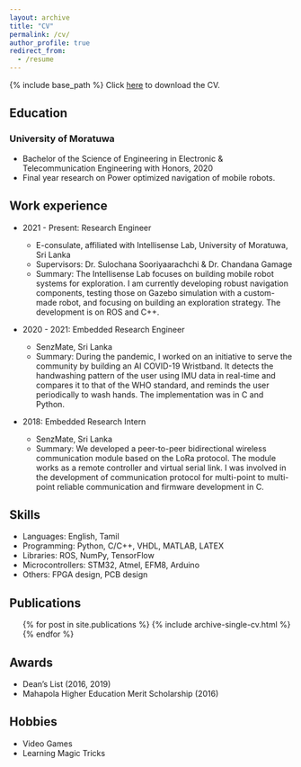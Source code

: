 ```yaml
---
layout: archive
title: "CV"
permalink: /cv/
author_profile: true
redirect_from:
  - /resume
---
```


{% include base_path %}
Click [here](../files/Senthurbavan_CV.pdf) to download the CV.

## Education
### University of Moratuwa
* Bachelor of the Science of Engineering in Electronic & Telecommunication Engineering with Honors, 2020 
* Final year research on Power optimized navigation of mobile robots.

## Work experience
* 2021 - Present: Research Engineer
  * E-consulate, affiliated with Intellisense Lab, University of Moratuwa, Sri Lanka
  * Supervisors: Dr. Sulochana Sooriyaarachchi & Dr. Chandana Gamage
  * Summary: The Intellisense Lab focuses on building mobile robot systems for exploration. I am currently developing robust navigation components, testing those on Gazebo simulation with a custom-made robot, and focusing on building an exploration strategy. The development is on ROS and C++. 

* 2020 - 2021: Embedded Research Engineer
  * SenzMate, Sri Lanka
  * Summary: During the pandemic, I worked on an initiative to serve the community by building an AI COVID-19 Wristband. It detects the handwashing pattern of the user using IMU data in real-time and compares it to that of the WHO standard, and reminds the user periodically to wash hands. The implementation was in C and Python.

* 2018: Embedded Research Intern
  * SenzMate, Sri Lanka
  * Summary: We developed a peer-to-peer bidirectional wireless communication module based on the LoRa protocol. The module works as a remote controller and virtual serial link. I was involved in the development of communication protocol for multi-point to multi-point reliable communication and firmware development in C.
  
## Skills
* Languages: English, Tamil
* Programming: Python, C/C++, VHDL, MATLAB, LATEX 
* Libraries: ROS, NumPy, TensorFlow
* Microcontrollers: STM32, Atmel, EFM8, Arduino 
* Others: FPGA design, PCB design

## Publications
  <ul>{% for post in site.publications %}
    {% include archive-single-cv.html %}
  {% endfor %}</ul>
  
## Awards
* Dean’s List (2016, 2019)
* Mahapola Higher Education Merit Scholarship (2016)

## Hobbies
* Video Games
* Learning Magic Tricks

